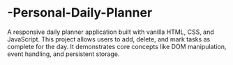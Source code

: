 # -Personal-Daily-Planner
A responsive daily planner application built with vanilla HTML, CSS, and JavaScript. This project allows users to add, delete, and mark tasks as complete for the day. It demonstrates core concepts like DOM manipulation, event handling, and persistent storage.

